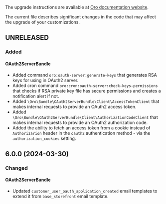 The upgrade instructions are available at [Oro documentation website](https://doc.oroinc.com/master/backend/setup/upgrade-to-new-version/).

The current file describes significant changes in the code that may affect the upgrade of your customizations.

## UNRELEASED

### Added

#### OAuth2ServerBundle
* Added command `oro:oauth-server:generate-keys` that generates RSA keys for using in OAuth2 server.
* Added cron command `oro:cron:oauth-server:check-keys-permissions` that checks if RSA private key file has secure permissions and creates a notification alert if not.
* Added `\Oro\Bundle\OAuth2ServerBundle\Client\AccessTokenClient` that makes internal requests to provide an OAuth2 access token.
* Added `\Oro\Bundle\OAuth2ServerBundle\Client\AuthorizationCodeClient` that makes internal requests to provide an OAuth2 authorization code.
* Added the ability to fetch an access token from a cookie instead of `Authorizarion` header in the `oauth2` authentication method - via the `authorization_cookies` setting.

## 6.0.0 (2024-03-30)

### Changed

#### OAuth2ServerBundle
* Updated `customer_user_oauth_application_created` email templates to extend it from `base_storefront` email template.
